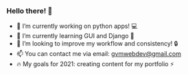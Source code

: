### Hello there! 👋 

- 🔭 I’m currently working on python apps! :computer:
- 🌱 I’m currently learning GUI and Django :pray:
- 👯 I’m looking to improve my workflow and consistency! :lock:
- 📫 You can contact me via email: gvmwebdev@gmail.com
- 🔥 My goals for 2021: creating content for my portfolio :zap:

